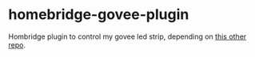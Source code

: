 # homebridge-govee-plugin
Hombridge plugin to control my govee led strip, depending on [this other repo](https://github.com/cameloper/govee-controller).
